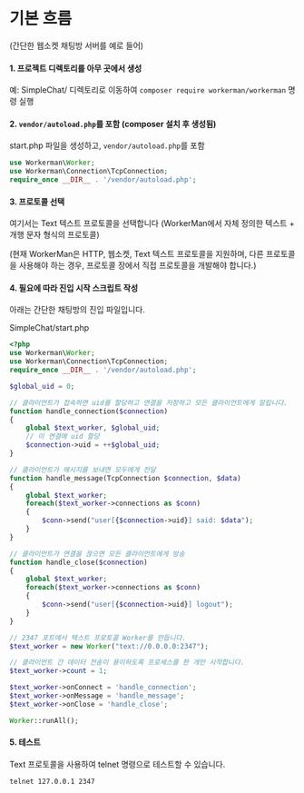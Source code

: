 # 기본 흐름
(간단한 웹소켓 채팅방 서버를 예로 들어)

#### 1. 프로젝트 디렉토리를 아무 곳에서 생성
예: SimpleChat/
디렉토리로 이동하여 `composer require workerman/workerman` 명령 실행

#### 2. `vendor/autoload.php`를 포함 (composer 설치 후 생성됨)
start.php 파일을 생성하고, `vendor/autoload.php`를 포함
```php
use Workerman\Worker;
use Workerman\Connection\TcpConnection;
require_once __DIR__ . '/vendor/autoload.php';
```

#### 3. 프로토콜 선택
여기서는 Text 텍스트 프로토콜을 선택합니다 (WorkerMan에서 자체 정의한 텍스트 + 개행 문자 형식의 프로토콜)

(현재 WorkerMan은 HTTP, 웹소켓, Text 텍스트 프로토콜을 지원하며, 다른 프로토콜을 사용해야 하는 경우, 프로토콜 장에서 직접 프로토콜을 개발해야 합니다.)

#### 4. 필요에 따라 진입 시작 스크립트 작성
아래는 간단한 채팅방의 진입 파일입니다.

SimpleChat/start.php
```php
<?php
use Workerman\Worker;
use Workerman\Connection\TcpConnection;
require_once __DIR__ . '/vendor/autoload.php';

$global_uid = 0;

// 클라이언트가 접속하면 uid를 할당하고 연결을 저장하고 모든 클라이언트에게 알립니다.
function handle_connection($connection)
{
    global $text_worker, $global_uid;
    // 이 연결에 uid 할당
    $connection->uid = ++$global_uid;
}

// 클라이언트가 메시지를 보내면 모두에게 전달
function handle_message(TcpConnection $connection, $data)
{
    global $text_worker;
    foreach($text_worker->connections as $conn)
    {
        $conn->send("user[{$connection->uid}] said: $data");
    }
}

// 클라이언트가 연결을 끊으면 모든 클라이언트에게 방송
function handle_close($connection)
{
    global $text_worker;
    foreach($text_worker->connections as $conn)
    {
        $conn->send("user[{$connection->uid}] logout");
    }
}

// 2347 포트에서 텍스트 프로토콜 Worker를 만듭니다.
$text_worker = new Worker("text://0.0.0.0:2347");

// 클라이언트 간 데이터 전송이 용이하도록 프로세스를 한 개만 시작합니다.
$text_worker->count = 1;

$text_worker->onConnect = 'handle_connection';
$text_worker->onMessage = 'handle_message';
$text_worker->onClose = 'handle_close';

Worker::runAll();

```


#### 5. 테스트
Text 프로토콜을 사용하여 telnet 명령으로 테스트할 수 있습니다.
```shell
telnet 127.0.0.1 2347
```
